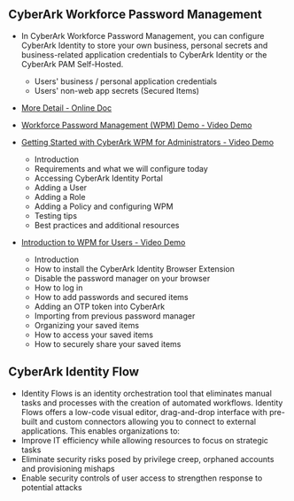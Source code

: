 ## CyberArk Workforce Password Management
 - In CyberArk Workforce Password Management, you can configure CyberArk Identity to store your own business, personal secrets and business-related application credentials to CyberArk Identity or the CyberArk PAM Self-Hosted.
    - Users' business / personal application credentials
    - Users' non-web app secrets (Secured Items)
  - [More Detail - Online Doc](https://docs.cyberark.com/Product-Doc/OnlineHelp/Idaptive/Latest/en/Content/SecureStorage/SecureStorage.htm)
 
  - [Workforce Password Management (WPM) Demo - Video Demo](https://www.youtube.com/watch?v=f6fC4_F-JGE)
  - [Getting Started with CyberArk WPM for Administrators - Video Demo](https://www.youtube.com/watch?v=RHIvP3Rlwss)
    - Introduction
    - Requirements and what we will configure today
    - Accessing CyberArk Identity Portal
    - Adding a User
    - Adding a Role
    - Adding a Policy and configuring WPM
    - Testing tips
    - Best practices and additional resources

  - [Introduction to WPM for Users - Video Demo](https://www.youtube.com/watch?v=JXLk6syGLtQ)
    - Introduction
    - How to install the CyberArk Identity Browser Extension
    - Disable the password manager on your browser
    - How to log in
    - How to add passwords and secured items
    - Adding an OTP token into CyberArk
    - Importing from previous password manager
    - Organizing your saved items
    - How to access your saved items
    - How to securely share your saved items 

## CyberArk Identity Flow
 - Identity Flows is an identity orchestration tool that eliminates manual tasks and processes with the creation of automated workflows. Identity Flows offers a low-code visual editor, drag-and-drop interface with pre-built and custom connectors allowing you to connect to external applications. This enables organizations to:
  - Improve IT efficiency while allowing resources to focus on strategic tasks
  - Eliminate security risks posed by privilege creep, orphaned accounts and provisioning mishaps
  - Enable security controls of user access to strengthen response to potential attacks

